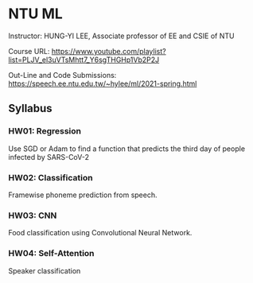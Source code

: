 # NTU ML

Instructor: HUNG-YI LEE, Associate professor of EE and CSIE of NTU

Course URL: https://www.youtube.com/playlist?list=PLJV_el3uVTsMhtt7_Y6sgTHGHp1Vb2P2J

Out-Line and Code Submissions: https://speech.ee.ntu.edu.tw/~hylee/ml/2021-spring.html



## Syllabus

### HW01: Regression

Use SGD or Adam to find a function that predicts the third day of people infected by SARS-CoV-2

### HW02: Classification

Framewise phoneme prediction from speech.

### HW03: CNN

Food classification using Convolutional Neural Network.

### HW04: Self-Attention

Speaker classification

